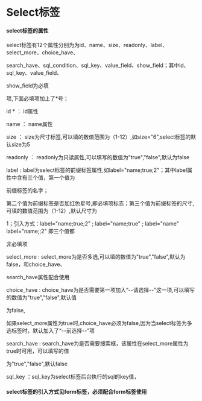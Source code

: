 # Select**标签**

#### select**标签的属性**

select标签有12个属性分别为为id、name、size、readonly、label、select\_more、choice\_have、

search\_have、sql\_condition、sql\_key、value\_field、show\_field；其中id、sql\_key、value\_field、

show\_field为必填

项,下面必填项加上了\*号；

id \* ： id属性

name ： name属性

size ： size为尺寸标签,可以填的数值范围为（1-12）,如size="6",select标签的默认size为5

readonly ： readonly为只读属性,可以填写的数值为"true","false",默认为false

label : label为select标签的前缀标签属性,如label="name;true;2"；其中label属性中含有三个值，第一个值为

前缀标签的名字；

第二个值为前缀标签是否加红色星号,即必填项标志；第三个值为前缀标签的尺寸,可填的数值范围为（1-12）,默认尺寸为

1；引入方式：label="name;true;2" ; label="name;true" ; label="name" label="name;;2" 即三个值都

非必填项

select\_more : select\_more为是否多选,可以填的数值为"true","false",默认为false，和choice\_have、

search\_have属性配合使用

choice\_have : choice\_have为是否需要第一项加入“--请选择--”这一项,可以填写的数值为"true","false",默认值

为false,

如果select\_more属性为true时,choice\_have必须为false,因为当select标签为多选标签时，默认加入了“--前选择--”项

search\_have : search\_have为是否需要搜索框，该属性在select\_more属性为true时可用，可以填写的值

为"true","false",默认false

sql\_key  ：sql\_key为select标签后台执行的sql的key值，

#### select标签的引入方式见form标签，必须配合form标签使用



